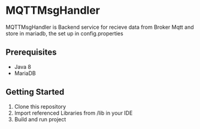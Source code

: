 # MQTTMsgHandler
MQTTMsgHandler is Backend service for recieve data from Broker Mqtt and store in mariadb, the set up in config.properties
 

## Prerequisites
- Java 8
- MariaDB

## Getting Started

1. Clone this repository
2. Import referenced Libraries from /lib in your IDE
3. Build and run  project